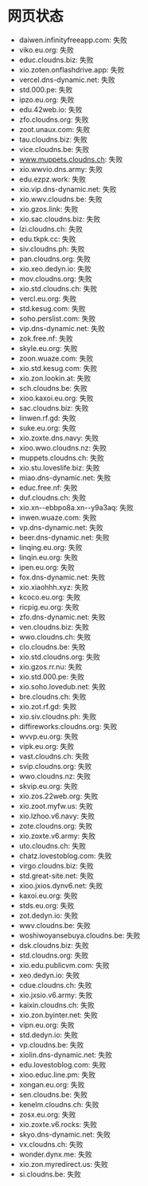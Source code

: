 # 网页状态
- daiwen.infinityfreeapp.com: 失败
- viko.eu.org: 失败
- educ.cloudns.biz: 失败
- xio.zoten.onflashdrive.app: 失败
- vercel.dns-dynamic.net: 失败
- std.000.pe: 失败
- ipzo.eu.org: 失败
- edu.42web.io: 失败
- zfo.cloudns.org: 失败
- zoot.unaux.com: 失败
- tau.cloudns.biz: 失败
- vice.cloudns.be: 失败
- www.muppets.cloudns.ch: 失败
- xio.wwvio.dns.army: 失败
- edu.ezpz.work: 失败
- xio.vip.dns-dynamic.net: 失败
- xio.wwv.cloudns.be: 失败
- xio.gzos.link: 失败
- xio.sac.cloudns.biz: 失败
- lzi.cloudns.ch: 失败
- edu.tkpk.cc: 失败
- siv.cloudns.ph: 失败
- pan.cloudns.org: 失败
- xio.xeo.dedyn.io: 失败
- mov.cloudns.org: 失败
- xio.std.cloudns.ch: 失败
- vercl.eu.org: 失败
- std.kesug.com: 失败
- soho.perslist.com: 失败
- vip.dns-dynamic.net: 失败
- zok.free.nf: 失败
- skyle.eu.org: 失败
- zoon.wuaze.com: 失败
- xio.std.kesug.com: 失败
- xio.zon.lookin.at: 失败
- sch.cloudns.be: 失败
- xioo.kaxoi.eu.org: 失败
- sac.cloudns.biz: 失败
- linwen.rf.gd: 失败
- suke.eu.org: 失败
- xio.zoxte.dns.navy: 失败
- xioo.wwo.cloudns.nz: 失败
- muppets.cloudns.ch: 失败
- xio.stu.loveslife.biz: 失败
- miao.dns-dynamic.net: 失败
- educ.free.nf: 失败
- duf.cloudns.ch: 失败
- xio.xn--ebbpo8a.xn--y9a3aq: 失败
- inwen.wuaze.com: 失败
- vp.dns-dynamic.net: 失败
- beer.dns-dynamic.net: 失败
- linqing.eu.org: 失败
- linqin.eu.org: 失败
- ipen.eu.org: 失败
- fox.dns-dynamic.net: 失败
- xio.xiaohhh.xyz: 失败
- kcoco.eu.org: 失败
- ricpig.eu.org: 失败
- zfo.dns-dynamic.net: 失败
- ven.cloudns.biz: 失败
- wwo.cloudns.ch: 失败
- clo.cloudns.be: 失败
- xio.std.cloudns.org: 失败
- xio.gzos.rr.nu: 失败
- xio.std.000.pe: 失败
- xio.soho.lovedub.net: 失败
- bre.cloudns.ch: 失败
- xio.zot.rf.gd: 失败
- xio.siv.cloudns.ph: 失败
- diffireworks.cloudns.org: 失败
- wvvp.eu.org: 失败
- vipk.eu.org: 失败
- vast.cloudns.ch: 失败
- svip.cloudns.org: 失败
- wwo.cloudns.nz: 失败
- skvip.eu.org: 失败
- xio.zos.22web.org: 失败
- xio.zoot.myfw.us: 失败
- xio.lzhoo.v6.navy: 失败
- zote.cloudns.org: 失败
- xio.zoxte.v6.army: 失败
- uto.cloudns.ch: 失败
- chatz.lovestoblog.com: 失败
- virgo.cloudns.biz: 失败
- std.great-site.net: 失败
- xioo.jxios.dynv6.net: 失败
- kaxoi.eu.org: 失败
- stds.eu.org: 失败
- zot.dedyn.io: 失败
- wwv.cloudns.be: 失败
- woshiwoyansebuya.cloudns.be: 失败
- dsk.cloudns.biz: 失败
- std.cloudns.org: 失败
- xio.edu.publicvm.com: 失败
- xeo.dedyn.io: 失败
- cdue.cloudns.ch: 失败
- xio.jxsio.v6.army: 失败
- kaixin.cloudns.ch: 失败
- xio.zon.byinter.net: 失败
- vipn.eu.org: 失败
- std.dedyn.io: 失败
- vp.cloudns.be: 失败
- xiolin.dns-dynamic.net: 失败
- edu.lovestoblog.com: 失败
- xioo.educ.line.pm: 失败
- xongan.eu.org: 失败
- sen.cloudns.be: 失败
- kenelm.cloudns.ch: 失败
- zosx.eu.org: 失败
- xio.zoxte.v6.rocks: 失败
- skyo.dns-dynamic.net: 失败
- vx.cloudns.ch: 失败
- wonder.dynx.me: 失败
- xio.zon.myredirect.us: 失败
- si.cloudns.be: 失败

